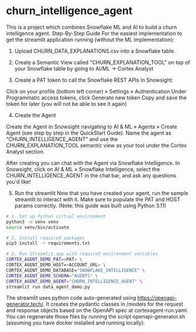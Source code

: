 # churn_intelligence_agent
This is a project which combines Snowflake ML and AI to build a churn intelligence agent.
Step-By-Step Guide
For the easiest implementation to get the streamlit application running (without the ML implementation):

1. Upload CHURN_DATA_EXPLANATIONS.csv into a Snowflake table.

2. Create a Semantic View called "CHURN_EXPLANATION_TOOL" on top of your Snowflake table by going to AI/ML -> Cortex Analyst

3. Create a PAT token to call the Snowflake REST APIs
In Snowsight:

Click on your profile (bottom left corner) » Settings » Authentication
Under Programmatic access tokens, click Generate new token
Copy and save the token for later (you will not be able to see it again)

4. Create the Agent
   
Create the Agent in Snowsight navigating to AI & ML » Agents » Create Agent (see step by step in the QuickStart Guide). Name the agent as "CHURN_INTELLIGENCE_AGENT" and use the CHURN_EXPLANATION_TOOL semantic view as your tool under the Cortex Analyst section.

After creating you can chat with the Agent via Snowflake Intelligence. In Snowsight, click on AI & ML » Snowflake Intelligence, select the CHURN_INTELLIGENCE_AGENT in the chat bar, and ask any questions you'd like!

5. Run the streamlit
Now that you have created your agent, run the sample streamlit to interact with it. Make sure to populate the PAT and HOST params correctly. (Note: this guide was built using Python 3.11)

```bash
# 1. Set up Python virtual environment
python3 -m venv venv
source venv/bin/activate

# 2. Install required packages
pip3 install -r requirements.txt

# 3. Run Streamlit app with required environment variables
CORTEX_AGENT_DEMO_PAT=<PAT> \
CORTEX_AGENT_DEMO_HOST=<ACCOUNT_URL> \
CORTEX_AGENT_DEMO_DATABASE="SNOWFLAKE_INTELLIGENCE" \
CORTEX_AGENT_DEMO_SCHEMA="AGENTS" \
CORTEX_AGENT_DEMO_AGENT="CHURN_INTELLIGENCE_AGENT" \
streamlit run data_agent_demo.py
```

The streamlit uses python code auto-generated using https://openapi-generator.tech/. It creates the pydantic classes in /models for the request and response objects based on the OpenAPI spec at cortexagent-run.yaml. You can regenerate those files by running the script openapi-generator.sh (assuming you have docker installed and running locally).
